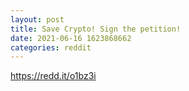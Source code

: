 ```yaml
--- 
layout: post 
title: Save Crypto! Sign the petition! 
date: 2021-06-16 1623868662 
categories: reddit 
--- 
```

https://redd.it/o1bz3i